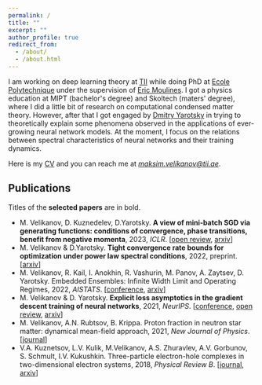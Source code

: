 ```yaml
---
permalink: /
title: ""
excerpt: ""
author_profile: true
redirect_from: 
  - /about/
  - /about.html
---
```


I am working on deep learning theory at [TII](https://www.tii.ae/ai-and-digital-science/our-research) while doing PhD at [Ecole Polytechnique](https://www.polytechnique.edu/) under the supervision of [Eric Moulines](https://en.wikipedia.org/wiki/%C3%89ric_Moulines). I got a physics education at MIPT (bachelor's degree) and Skoltech (maters' degree), where I did a little bit of research on computational condensed matter theory. However, after that I got engaged by [Dmitry Yarotsky](https://yarotsky.info/) in trying to theoretically explain some phenomena observed in the applications of ever-growing neural network models. At the moment, I focus on the relations between spectral characteristics of neural networks and their training dynamics. 

<!--- You can find more details at the [research page](https://maksim-velikanov.github.io/research/). -->

Here is my [CV](https://maksim-velikanov.github.io/files/CV.pdf) and you can reach me at *maksim.velikanov@tii.ae*.

Publications
------
Titles of the **selected papers** are in bold.
* M. Velikanov, D. Kuznedelev, D.Yarotsky. **A view of mini-batch SGD via generating functions: conditions of convergence, phase transitions, benefit from negative momenta**, 2023, *ICLR*. [[open review](https://openreview.net/forum?id=bzaPGEllsjE&referrer=%5BAuthor%20Console%5D(%2Fgroup%3Fid%3DICLR.cc%2F2023%2FConference%2FAuthors%23your-submissions)), [arxiv](https://arxiv.org/abs/2206.11124)] 
* M. Velikanov & D.Yarotsky. **Tight convergence rate bounds for optimization under power law spectral conditions**, 2022, preprint. [[arxiv](https://arxiv.org/abs/2202.00992)] 
* M. Velikanov, R. Kail, I. Anokhin, R. Vashurin, M. Panov, A. Zaytsev, D. Yarotsky. Embedded Ensembles: Infinite Width Limit and Operating Regimes, 2022, *AISTATS*. [[conference](https://proceedings.mlr.press/v151/velikanov22a.html), [arxiv](https://arxiv.org/abs/2202.12297)]
* M. Velikanov & D. Yarotsky. **Explicit loss asymptotics in the gradient descent training of neural networks**, 2021, *NeurIPS*. [[conference](https://proceedings.neurips.cc/paper/2021/hash/14faf969228fc18fcd4fcf59437b0c97-Abstract.html), [open review](https://openreview.net/forum?id=EHUsTBGIP17), [arxiv](https://arxiv.org/abs/2105.00507)]
* M. Velikanov, A.N. Rubtsov, B. Krippa. Proton fraction in neutron star matter: dynamical mean-field approach, 2021, *New Journal of Physics*. [[journal](https://iopscience.iop.org/article/10.1088/1367-2630/abe481)]
* V.A. Kuznetsov, L.V. Kulik, M.Velikanov, A.S. Zhuravlev, A.V. Gorbunov, S. Schmult, I.V. Kukushkin. Three-particle electron-hole complexes in two-dimensional electron systems, 2018, *Physical Review B*. [[journal](https://journals.aps.org/prb/abstract/10.1103/PhysRevB.98.205303), [arxiv](https://arxiv.org/abs/1808.04554)]    



